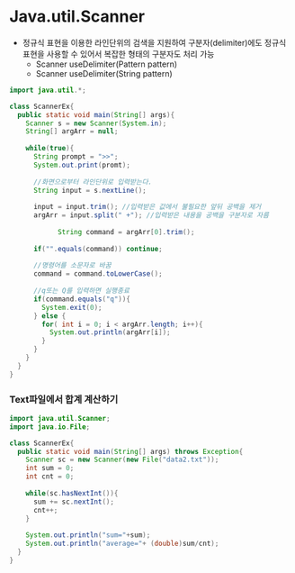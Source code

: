 # Java.util.Scanner

- 정규식 표현을 이용한 라인단위의 검색을 지원하여 구분자(delimiter)에도 정규식 표현을 사용할 수 있어서 복잡한 형태의 구분자도 처리 가능
  - Scanner useDelimiter(Pattern pattern)
  - Scanner useDelimiter(String pattern)

```java
import java.util.*;

class ScannerEx{
  public static void main(String[] args){
    Scanner s = new Scanner(System.in);
    String[] argArr = null;
    
    while(true){
      String prompt = ">>";
      System.out.print(promt);
      
      //화면으로부터 라인단위로 입력받는다.
      String input = s.nextLine();
      
      input = input.trim(); //입력받은 값에서 불필요한 앞뒤 공백을 제거
      argArr = input.split(" +"); //입력받은 내용을 공백을 구분자로 자름
      
			String command = argArr[0].trim();
      
      if("".equals(command)) continue;
      
      //명령어를 소문자로 바꿈
      command = command.toLowerCase();
      
      //q또는 Q를 입력하면 실행종료
      if(command.equals("q")){
        System.exit(0);
      } else {
        for( int i = 0; i < argArr.length; i++){
          System.out.println(argArr[i]);
        }
      }
    }
  }
}
```

### Text파일에서 합계 계산하기

```java
import java.util.Scanner;
import java.io.File;

class ScannerEx{
  public static void main(String[] args) throws Exception{
    Scanner sc = new Scanner(new File("data2.txt"));
    int sum = 0;
    int cnt = 0;
    
    while(sc.hasNextInt()){
      sum += sc.nextInt();
      cnt++;
    }
    
    System.out.println("sum="+sum);
    System.out.println("average="+ (double)sum/cnt);
  }
}
```

